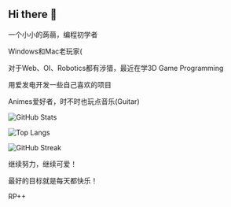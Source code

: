 ## Hi there 👋

一个小小的蒟蒻，编程初学者

Windows和Mac老玩家(

对于Web、OI、Robotics都有涉猎，最近在学3D Game Programming

用爱发电开发一些自己喜欢的项目

Animes爱好者，时不时也玩点音乐(Guitar)

![GitHub Stats](https://github-readme-stats.vercel.app/api?username=zihanpeter&show_icons=true)

![Top Langs](https://github-readme-stats.vercel.app/api/top-langs/?username=zihanpeter?layout=compact)

![GitHub Streak](https://github-readme-streak-stats.herokuapp.com/?user=zihanpeter)

继续努力，继续可爱！

最好的目标就是每天都快乐！

RP++

<!--
**zihanpeter/zihanpeter** is a ✨ _special_ ✨ repository because its `README.md` (this file) appears on your GitHub profile.

Here are some ideas to get you started:

- 🔭 I’m currently working on ...
- 🌱 I’m currently learning ...
- 👯 I’m looking to collaborate on ...
- 🤔 I’m looking for help with ...
- 💬 Ask me about ...
- 📫 How to reach me: ...
- 😄 Pronouns: ...
- ⚡ Fun fact: ...
-->
